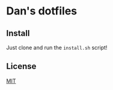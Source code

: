 # Dan's dotfiles

## Install

Just clone and run the `install.sh` script!

## License

[MIT](./LICENSE)
